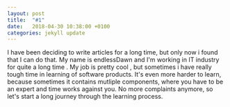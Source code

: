 ```yaml
---
layout: post
title:  "#1"
date:   2018-04-30 10:38:00 +0100
categories: jekyll update
---
```


I have been deciding to write articles for a long time, but only now i found that I can do that.
My name is endlessDawn and I'm working in IT industry for quite a long time .  My job is pretty cool , but sometimes i have really tough time in learning of software products. It's even more harder to learn, because sometimes it contains mutliple components, where you have to be an expert and time works against you. No more complaints anymore, so let's start a long journey through the learning process.
